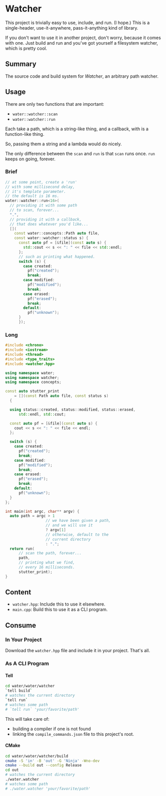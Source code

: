 # Watcher

This project is trivially easy to use, include,
and run. (I hope.) This is a single-header,
use-it-anywhere, pass-it-anything kind of library.

If you don't want to use it in another project,
don't worry, because it comes with one. Just build
and run and you've got yourself a filesystem
watcher, which is pretty cool.

## Summary

The source code and build system for *Watcher*,
an arbitrary path watcher.

## Usage

There are only two functions that are important:
  - `water::watcher::scan`
  - `water::watcher::run`

Each take a path, which is a string-like thing,
and a callback, with is a function-like thing.

So, passing them a string and a lambda would do
nicely.

The only difference between the `scan` and `run`
is that `scan` runs once. `run` keeps on going,
forever.

### Brief

```cpp
// at some point, create a 'run'
// with some millisecond delay,
// it's template parameter.
// the default is 16 ms.
water::watcher::run<16>(
  // providing it with some path
  // to scan, forever...
  ".",
  // providing it with a callback,
  // that does whatever you'd like...
  [](
    const water::concepts::Path auto file,
    const water::watcher::status s) {
      const auto pf = [&file](const auto s) {
        std::cout << s << ": " << file << std::endl;
      };
      // such as printing what happened.
      switch (s) {
        case created:
          pf("created");
          break;
        case modified:
          pf("modified");
          break;
        case erased:
          pf("erased");
          break;
        default:
          pf("unknown");
      }
      });
```

### Long

```cpp
#include <chrono>
#include <iostream>
#include <thread>
#include <type_traits>
#include <watcher.hpp>

using namespace water;
using namespace watcher;
using namespace concepts;

const auto stutter_print
    = [](const Path auto file, const status s)
  {

  using status::created, status::modified, status::erased,
      std::endl, std::cout;

  const auto pf = [&file](const auto s) {
    cout << s << ": " << file << endl;
  };

  switch (s) {
    case created:
      pf("created");
      break;
    case modified:
      pf("modified");
      break;
    case erased:
      pf("erased");
      break;
    default:
      pf("unknown");
  }
};

int main(int argc, char** argv) {
  auto path = argc > 1
                  // we have been given a path,
                  // and we will use it
                  ? argv[1]
                  // otherwise, default to the
                  // current directory
                  : ".";
  return run(
      // scan the path, forever...
      path,
      // printing what we find,
      // every 16 milliseconds.
      stutter_print);
}
```

## Content

- `watcher.hpp`:
    Include this to use it elsewhere.
- `main.cpp`:
    Build this to use it as a CLI program.

## Consume

### In Your Project

Download the `watcher.hpp` file and include it in
your project. That's all.

### As A CLI Program

#### Tell

```sh
cd water/water/watcher
`tell build`
# watches the current directory
`tell run`
# watches some path
# `tell run` 'your/favorite/path'
```

This will take care of:
  - building a compiler if one is not found
  - linking the `compile_commands.json` file
    to this project's root.

#### CMake

```sh
cd water/water/watcher/build
cmake -S 'in' -B 'out' -G 'Ninja' -Wno-dev
cmake --build out --config Release
cd out
# watches the current directory
./water.watcher
# watches some path
# ./water.watcher 'your/favorite/path'
```